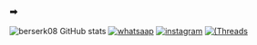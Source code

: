 ### ➡ 

![berserk08 GitHub stats](https://github-readme-stats.vercel.app/api?username=berserk08&show_icons=true&theme=tokyonight)
[![whatsaap](https://img.shields.io/badge/WhatsApp-25D366?style=for-the-badge&logo=whatsapp&logoColor=white)](https://wa.me/qr/SY2D2QCSCJGIG1) 
[![instagram](https://img.shields.io/badge/Instagram-E4405F?style=for-the-badge&logo=instagram&logoColor=white)](https://instagram.com/lucas_dia_s?utm_source=qr&igshid=NGExMmI2YTkyZg%3D%3D)
[![(Threads](https://img.shields.io/badge/Threads-100000?style=for-the-badge&logo=Threads&logoColor=white)](https://www.threads.net/@lucas_dia_s) 
